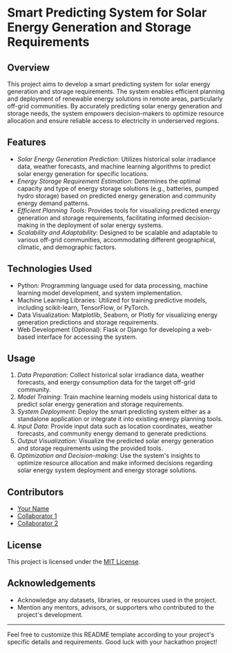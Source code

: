 # Smart Predicting System for Solar Energy Generation and Storage Requirements

## Overview
This project aims to develop a smart predicting system for solar energy generation and storage requirements. The system enables efficient planning and deployment of renewable energy solutions in remote areas, particularly off-grid communities. By accurately predicting solar energy generation and storage needs, the system empowers decision-makers to optimize resource allocation and ensure reliable access to electricity in underserved regions.

## Features
- *Solar Energy Generation Prediction*: Utilizes historical solar irradiance data, weather forecasts, and machine learning algorithms to predict solar energy generation for specific locations.
- *Energy Storage Requirement Estimation*: Determines the optimal capacity and type of energy storage solutions (e.g., batteries, pumped hydro storage) based on predicted energy generation and community energy demand patterns.
- *Efficient Planning Tools*: Provides tools for visualizing predicted energy generation and storage requirements, facilitating informed decision-making in the deployment of solar energy systems.
- *Scalability and Adaptability*: Designed to be scalable and adaptable to various off-grid communities, accommodating different geographical, climatic, and demographic factors.

## Technologies Used
- Python: Programming language used for data processing, machine learning model development, and system implementation.
- Machine Learning Libraries: Utilized for training predictive models, including scikit-learn, TensorFlow, or PyTorch.
- Data Visualization: Matplotlib, Seaborn, or Plotly for visualizing energy generation predictions and storage requirements.
- Web Development (Optional): Flask or Django for developing a web-based interface for accessing the system.

## Usage
1. *Data Preparation*: Collect historical solar irradiance data, weather forecasts, and energy consumption data for the target off-grid community.
2. *Model Training*: Train machine learning models using historical data to predict solar energy generation and storage requirements.
3. *System Deployment*: Deploy the smart predicting system either as a standalone application or integrate it into existing energy planning tools.
4. *Input Data*: Provide input data such as location coordinates, weather forecasts, and community energy demand to generate predictions.
5. *Output Visualization*: Visualize the predicted solar energy generation and storage requirements using the provided tools.
6. *Optimization and Decision-making*: Use the system's insights to optimize resource allocation and make informed decisions regarding solar energy system deployment and energy storage solutions.

## Contributors
- [Your Name](https://github.com/yourusername)
- [Collaborator 1](https://github.com/collaborator1)
- [Collaborator 2](https://github.com/collaborator2)

## License
This project is licensed under the [MIT License](LICENSE).

## Acknowledgements
- Acknowledge any datasets, libraries, or resources used in the project.
- Mention any mentors, advisors, or supporters who contributed to the project's development.

---

Feel free to customize this README template according to your project's specific details and requirements. Good luck with your hackathon project!
